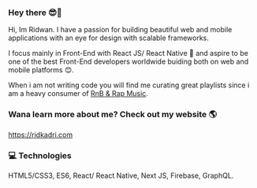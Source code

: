 ### Hey there 😎👋 
Hi, Im Ridwan. I have a passion for building beautiful web and mobile applications with an eye for design with scalable frameworks.<br> 

I focus mainly in Front-End with React JS/ React Native 📱 and aspire to be one of the best Front-End developers worldwide buiding both on web and mobile platforms 😊.<br>

When i am not writing code you will find me curating great playlists since i am a heavy consumer of <a href="https://open.spotify.com/playlist/0005DlyitOTtLJx7ksXO4o?si=lK7fV7OZQ0-HmO9wPsDPPg">RnB & Rap Music</a>.	


### Wana learn more about me? Check out my website 🌎
https://ridkadri.com

### 💻 Technologies
HTML5/CSS3, ES6, React/ React Native, Next JS, Firebase, GraphQL. 
